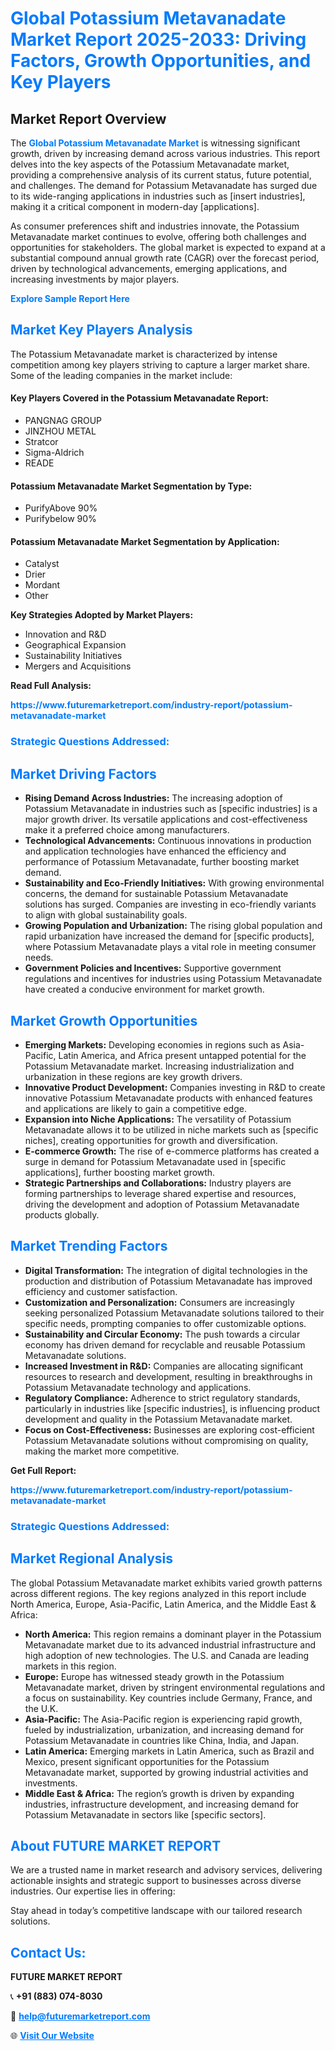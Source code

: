 <h1 style="color: #007BFF;">Global Potassium Metavanadate Market Report 2025-2033: Driving Factors, Growth Opportunities, and Key Players</h1>

<section id="overview">
<h2>Market Report Overview</h2>
<p>The <a href="https://www.futuremarketreport.com/industry-report/potassium-metavanadate-market" style="color: #007BFF; text-decoration: none;"><strong>Global Potassium Metavanadate Market</strong></a> is witnessing significant growth, driven by increasing demand across various industries. This report delves into the key aspects of the Potassium Metavanadate market, providing a comprehensive analysis of its current status, future potential, and challenges. The demand for Potassium Metavanadate has surged due to its wide-ranging applications in industries such as [insert industries], making it a critical component in modern-day [applications].</p>
<p>As consumer preferences shift and industries innovate, the Potassium Metavanadate market continues to evolve, offering both challenges and opportunities for stakeholders. The global market is expected to expand at a substantial compound annual growth rate (CAGR) over the forecast period, driven by technological advancements, emerging applications, and increasing investments by major players.</p>
</section>

<section id="overview">
<p><a href="https://www.futuremarketreport.com/request-sample/reportId=50611" style="color: #007BFF; text-decoration: none;"><strong>Explore Sample Report Here</strong></a></p>
</section>

<section id="key-players">
<h2 style="color: #007BFF;">Market Key Players Analysis</h2>
<p>The Potassium Metavanadate market is characterized by intense competition among key players striving to capture a larger market share. Some of the leading companies in the market include:</p>
<h4>Key Players Covered in the Potassium Metavanadate Report:</h4>
<ul><li>PANGNAG GROUP</li><li>JINZHOU METAL</li><li>Stratcor</li><li>Sigma-Aldrich</li><li>READE</li></ul>
<h4>Potassium Metavanadate Market Segmentation by Type:</h4>
<ul><li>PurifyAbove 90%</li><li>Purifybelow 90%</li></ul>

<h4>Potassium Metavanadate Market Segmentation by Application:</h4>
<ul><li>Catalyst</li><li>Drier</li><li>Mordant</li><li>Other</li></ul>
<p><strong>Key Strategies Adopted by Market Players:</strong></p>
<ul>
<li>Innovation and R&D</li>
<li>Geographical Expansion</li>
<li>Sustainability Initiatives</li>
<li>Mergers and Acquisitions</li>
</ul>
</section>

<section>
<p><strong>Read Full Analysis: </strong></p><a href="https://www.futuremarketreport.com/industry-report/potassium-metavanadate-market" style="color: #007BFF; text-decoration: none;"><strong>https://www.futuremarketreport.com/industry-report/potassium-metavanadate-market</strong></a>
<h3 style="color: #007BFF;">Strategic Questions Addressed:</h3>
</section>

<section id="driving-factors">
<h2 style="color: #007BFF;">Market Driving Factors</h2>
<ul>
<li><strong>Rising Demand Across Industries:</strong> The increasing adoption of Potassium Metavanadate in industries such as [specific industries] is a major growth driver. Its versatile applications and cost-effectiveness make it a preferred choice among manufacturers.</li>
<li><strong>Technological Advancements:</strong> Continuous innovations in production and application technologies have enhanced the efficiency and performance of Potassium Metavanadate, further boosting market demand.</li>
<li><strong>Sustainability and Eco-Friendly Initiatives:</strong> With growing environmental concerns, the demand for sustainable Potassium Metavanadate solutions has surged. Companies are investing in eco-friendly variants to align with global sustainability goals.</li>
<li><strong>Growing Population and Urbanization:</strong> The rising global population and rapid urbanization have increased the demand for [specific products], where Potassium Metavanadate plays a vital role in meeting consumer needs.</li>
<li><strong>Government Policies and Incentives:</strong> Supportive government regulations and incentives for industries using Potassium Metavanadate have created a conducive environment for market growth.</li>
</ul>
</section>

<section id="growth-opportunities">
<h2 style="color: #007BFF;">Market Growth Opportunities</h2>
<ul>
<li><strong>Emerging Markets:</strong> Developing economies in regions such as Asia-Pacific, Latin America, and Africa present untapped potential for the Potassium Metavanadate market. Increasing industrialization and urbanization in these regions are key growth drivers.</li>
<li><strong>Innovative Product Development:</strong> Companies investing in R&D to create innovative Potassium Metavanadate products with enhanced features and applications are likely to gain a competitive edge.</li>
<li><strong>Expansion into Niche Applications:</strong> The versatility of Potassium Metavanadate allows it to be utilized in niche markets such as [specific niches], creating opportunities for growth and diversification.</li>
<li><strong>E-commerce Growth:</strong> The rise of e-commerce platforms has created a surge in demand for Potassium Metavanadate used in [specific applications], further boosting market growth.</li>
<li><strong>Strategic Partnerships and Collaborations:</strong> Industry players are forming partnerships to leverage shared expertise and resources, driving the development and adoption of Potassium Metavanadate products globally.</li>
</ul>
</section>

<section id="trending-factors">
<h2 style="color: #007BFF;">Market Trending Factors</h2>
<ul>
<li><strong>Digital Transformation:</strong> The integration of digital technologies in the production and distribution of Potassium Metavanadate has improved efficiency and customer satisfaction.</li>
<li><strong>Customization and Personalization:</strong> Consumers are increasingly seeking personalized Potassium Metavanadate solutions tailored to their specific needs, prompting companies to offer customizable options.</li>
<li><strong>Sustainability and Circular Economy:</strong> The push towards a circular economy has driven demand for recyclable and reusable Potassium Metavanadate solutions.</li>
<li><strong>Increased Investment in R&D:</strong> Companies are allocating significant resources to research and development, resulting in breakthroughs in Potassium Metavanadate technology and applications.</li>
<li><strong>Regulatory Compliance:</strong> Adherence to strict regulatory standards, particularly in industries like [specific industries], is influencing product development and quality in the Potassium Metavanadate market.</li>
<li><strong>Focus on Cost-Effectiveness:</strong> Businesses are exploring cost-efficient Potassium Metavanadate solutions without compromising on quality, making the market more competitive.</li>
</ul>
</section>

<section>
<p><strong>Get Full Report: </strong></p><a href="https://www.futuremarketreport.com/industry-report/potassium-metavanadate-market" style="color: #007BFF; text-decoration: none;"><strong>https://www.futuremarketreport.com/industry-report/potassium-metavanadate-market</strong></a>
<h3 style="color: #007BFF;">Strategic Questions Addressed:</h3>
</section>


<section id="regional-analysis">
<h2 style="color: #007BFF;">Market Regional Analysis</h2>
<p>The global Potassium Metavanadate market exhibits varied growth patterns across different regions. The key regions analyzed in this report include North America, Europe, Asia-Pacific, Latin America, and the Middle East & Africa:</p>
<ul>
<li><strong>North America:</strong> This region remains a dominant player in the Potassium Metavanadate market due to its advanced industrial infrastructure and high adoption of new technologies. The U.S. and Canada are leading markets in this region.</li>
<li><strong>Europe:</strong> Europe has witnessed steady growth in the Potassium Metavanadate market, driven by stringent environmental regulations and a focus on sustainability. Key countries include Germany, France, and the U.K.</li>
<li><strong>Asia-Pacific:</strong> The Asia-Pacific region is experiencing rapid growth, fueled by industrialization, urbanization, and increasing demand for Potassium Metavanadate in countries like China, India, and Japan.</li>
<li><strong>Latin America:</strong> Emerging markets in Latin America, such as Brazil and Mexico, present significant opportunities for the Potassium Metavanadate market, supported by growing industrial activities and investments.</li>
<li><strong>Middle East & Africa:</strong> The region’s growth is driven by expanding industries, infrastructure development, and increasing demand for Potassium Metavanadate in sectors like [specific sectors].</li>
</ul>
</section>

<footer>
<h2 style="color: #007BFF;">About FUTURE MARKET REPORT</h2>
<p>We are a trusted name in market research and advisory services, delivering actionable insights and strategic support to businesses across diverse industries. Our expertise lies in offering:</p>

<p>Stay ahead in today’s competitive landscape with our tailored research solutions.</p>

<h2 style="color: #007BFF;">Contact Us:</h2>
<p><strong>FUTURE MARKET REPORT</strong></p>
<p>📞 <strong>+91 (883) 074-8030</strong></p>
<p>📧 <strong><a href="mailto:help@futuremarketreport.com" style="color: #007BFF;">help@futuremarketreport.com</a></strong></p>
<p>🌐 <strong><a href="https://www.futuremarketreport.com/" style="color: #007BFF;">Visit Our Website</a></strong></p>
</footer>